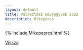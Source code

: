 ```yaml
---
layout: default
title: Választási névjegyzék 2022
description: Mikepércs
---
```


{% include Mikepeercs.html %}

[Vissza](./)